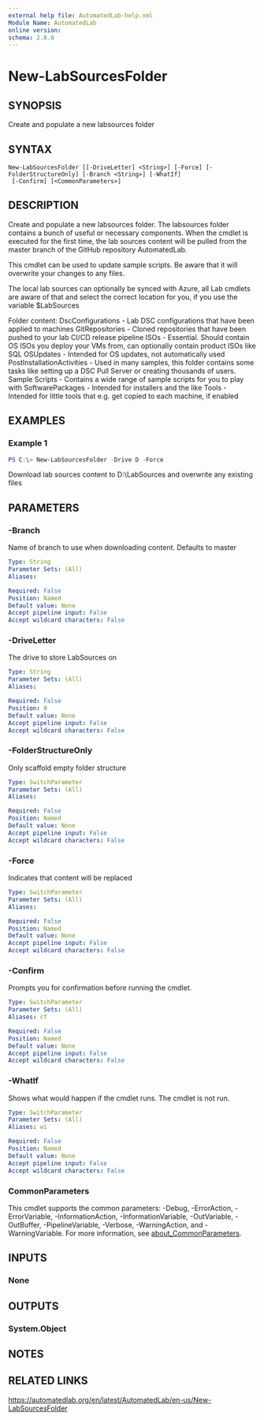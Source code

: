 ```yaml
---
external help file: AutomatedLab-help.xml
Module Name: AutomatedLab
online version:
schema: 2.0.0
---
```


# New-LabSourcesFolder

## SYNOPSIS
Create and populate a new labsources folder

## SYNTAX

```
New-LabSourcesFolder [[-DriveLetter] <String>] [-Force] [-FolderStructureOnly] [-Branch <String>] [-WhatIf]
 [-Confirm] [<CommonParameters>]
```

## DESCRIPTION
Create and populate a new labsources folder. The labsources folder contains a bunch
of useful or necessary components. When the cmdlet is executed for the first time, the
lab sources content will be pulled from the master branch of the GitHub repository AutomatedLab.

This cmdlet can be used to update sample scripts. Be aware that it will overwrite your changes to any files.

The local lab sources can optionally be synced with Azure, all Lab cmdlets are aware of that and select the
correct location for you, if you use the variable $LabSources

Folder content:
DscConfigurations - Lab DSC configurations that have been applied to machines
GitRepositories - Cloned repositories that have been pushed to your lab CI/CD release pipeline
ISOs - Essential. Should contain OS ISOs you deploy your VMs from, can optionally contain product ISOs like SQL
OSUpdates - Intended for OS updates, not automatically used
PostInstallationActivities - Used in many samples, this folder contains some tasks like setting up a DSC Pull Server or creating thousands of users.
Sample Scripts - Contains a wide range of sample scripts for you to play with
SoftwarePackages - Intended for installers and the like
Tools - Intended for little tools that e.g. get copied to each machine, if enabled

## EXAMPLES

### Example 1
```powershell
PS C:\> New-LabSourcesFolder -Drive D -Force
```

Download lab sources content to D:\LabSources and overwrite any existing files

## PARAMETERS

### -Branch
Name of branch to use when downloading content. Defaults to master

```yaml
Type: String
Parameter Sets: (All)
Aliases:

Required: False
Position: Named
Default value: None
Accept pipeline input: False
Accept wildcard characters: False
```

### -DriveLetter
The drive to store LabSources on

```yaml
Type: String
Parameter Sets: (All)
Aliases:

Required: False
Position: 0
Default value: None
Accept pipeline input: False
Accept wildcard characters: False
```

### -FolderStructureOnly
Only scaffold empty folder structure

```yaml
Type: SwitchParameter
Parameter Sets: (All)
Aliases:

Required: False
Position: Named
Default value: None
Accept pipeline input: False
Accept wildcard characters: False
```

### -Force
Indicates that content will be replaced

```yaml
Type: SwitchParameter
Parameter Sets: (All)
Aliases:

Required: False
Position: Named
Default value: None
Accept pipeline input: False
Accept wildcard characters: False
```

### -Confirm
Prompts you for confirmation before running the cmdlet.

```yaml
Type: SwitchParameter
Parameter Sets: (All)
Aliases: cf

Required: False
Position: Named
Default value: None
Accept pipeline input: False
Accept wildcard characters: False
```

### -WhatIf
Shows what would happen if the cmdlet runs.
The cmdlet is not run.

```yaml
Type: SwitchParameter
Parameter Sets: (All)
Aliases: wi

Required: False
Position: Named
Default value: None
Accept pipeline input: False
Accept wildcard characters: False
```

### CommonParameters
This cmdlet supports the common parameters: -Debug, -ErrorAction, -ErrorVariable, -InformationAction, -InformationVariable, -OutVariable, -OutBuffer, -PipelineVariable, -Verbose, -WarningAction, and -WarningVariable. For more information, see [about_CommonParameters](http://go.microsoft.com/fwlink/?LinkID=113216).

## INPUTS

### None
## OUTPUTS

### System.Object
## NOTES

## RELATED LINKS
https://automatedlab.org/en/latest/AutomatedLab/en-us/New-LabSourcesFolder
